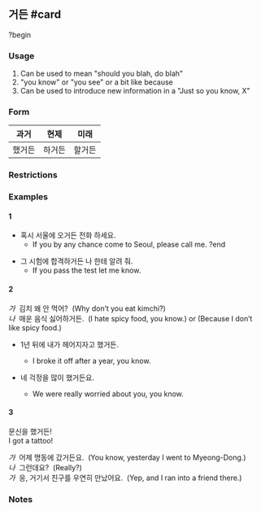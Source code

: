 ## 거든 #card
?begin
### Usage
1. Can be used to mean "should you blah, do blah"
2. "you know" or "you see" or a bit like because
3. Can be used to introduce new information in a "Just so you know, X"
### Form
| 과거  | 현제  | 미래  |
| --- | --- | --- |
| 했거든 | 하거든 | 할거든 |
### Restrictions
### Examples
#### 1
* 혹시 서울에 오거든 전화 하세요.
	* If you by any chance come to Seoul, please call me.
?end
<!--SR:!2025-05-06,78,210-->

* 그 시험에 합격하거든 나 한테 알려 줘.  
	* If you pass the test let me know.
#### 2
*가*  김치 왜 안 먹어?  (Why don’t you eat kimchi?)  
*나*  매운 음식 싫어하거든.  (I hate spicy food, you know.) or (Because I don’t like spicy food.)

* 1년 뒤에 내가 헤어지자고 했거든.  
	* I broke it off after a year, you know.

* 네 걱정을 많이 했거든요.  
	* We were really worried about you, you know.
#### 3
문신을 했거든!  
I got a tattoo!

*가*  어제 명동에 갔거든요.  (You know, yesterday I went to Myeong-Dong.)  
*나*  그런데요?  (Really?)  
*가*  응, 거기서 친구를 우연히 만났어요.  (Yep, and I ran into a friend there.)
### Notes
